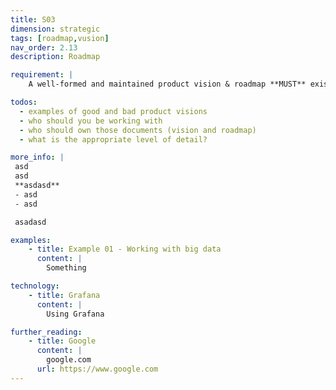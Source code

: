 ```yaml
---
title: S03
dimension: strategic
tags: [roadmap,vusion]
nav_order: 2.13
description: Roadmap

requirement: |
    A well-formed and maintained product vision & roadmap **MUST** exist with appropriate detail around architecture elements 

todos:
  - examples of good and bad product visions
  - who should you be working with
  - who should own those documents (vision and roadmap)
  - what is the appropriate level of detail?

more_info: |
 asd
 asd
 **asdasd**
 - asd 
 - asd

 asadasd

examples: 
    - title: Example 01 - Working with big data
      content: |
        Something

technology:
    - title: Grafana
      content: |
        Using Grafana

further_reading:
    - title: Google
      content: |
        google.com
      url: https://www.google.com
---
```

